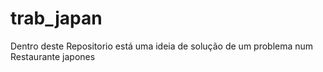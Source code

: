 # trab_japan

Dentro deste Repositorio está uma ideia de solução de um problema num Restaurante japones 
